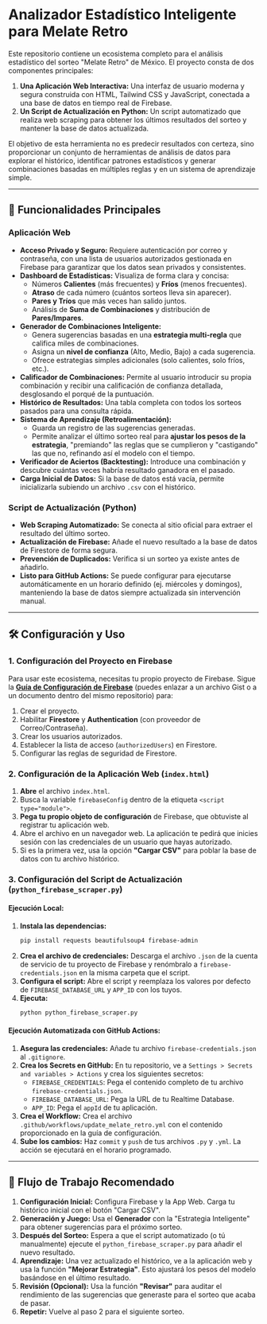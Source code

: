 # Analizador Estadístico Inteligente para Melate Retro

Este repositorio contiene un ecosistema completo para el análisis estadístico del sorteo "Melate Retro" de México. El proyecto consta de dos componentes principales:

1.  **Una Aplicación Web Interactiva:** Una interfaz de usuario moderna y segura construida con HTML, Tailwind CSS y JavaScript, conectada a una base de datos en tiempo real de Firebase.
2.  **Un Script de Actualización en Python:** Un script automatizado que realiza web scraping para obtener los últimos resultados del sorteo y mantener la base de datos actualizada.

El objetivo de esta herramienta no es predecir resultados con certeza, sino proporcionar un conjunto de herramientas de análisis de datos para explorar el histórico, identificar patrones estadísticos y generar combinaciones basadas en múltiples reglas y en un sistema de aprendizaje simple.

---

## 🚀 Funcionalidades Principales

### Aplicación Web

* **Acceso Privado y Seguro:** Requiere autenticación por correo y contraseña, con una lista de usuarios autorizados gestionada en Firebase para garantizar que los datos sean privados y consistentes.
* **Dashboard de Estadísticas:** Visualiza de forma clara y concisa:
    * Números **Calientes** (más frecuentes) y **Fríos** (menos frecuentes).
    * **Atraso** de cada número (cuántos sorteos lleva sin aparecer).
    * **Pares y Tríos** que más veces han salido juntos.
    * Análisis de **Suma de Combinaciones** y distribución de **Pares/Impares**.
* **Generador de Combinaciones Inteligente:**
    * Genera sugerencias basadas en una **estrategia multi-regla** que califica miles de combinaciones.
    * Asigna un **nivel de confianza** (Alto, Medio, Bajo) a cada sugerencia.
    * Ofrece estrategias simples adicionales (solo calientes, solo fríos, etc.).
* **Calificador de Combinaciones:** Permite al usuario introducir su propia combinación y recibir una calificación de confianza detallada, desglosando el porqué de la puntuación.
* **Histórico de Resultados:** Una tabla completa con todos los sorteos pasados para una consulta rápida.
* **Sistema de Aprendizaje (Retroalimentación):**
    * Guarda un registro de las sugerencias generadas.
    * Permite analizar el último sorteo real para **ajustar los pesos de la estrategia**, "premiando" las reglas que se cumplieron y "castigando" las que no, refinando así el modelo con el tiempo.
* **Verificador de Aciertos (Backtesting):** Introduce una combinación y descubre cuántas veces habría resultado ganadora en el pasado.
* **Carga Inicial de Datos:** Si la base de datos está vacía, permite inicializarla subiendo un archivo `.csv` con el histórico.

### Script de Actualización (Python)

* **Web Scraping Automatizado:** Se conecta al sitio oficial para extraer el resultado del último sorteo.
* **Actualización de Firebase:** Añade el nuevo resultado a la base de datos de Firestore de forma segura.
* **Prevención de Duplicados:** Verifica si un sorteo ya existe antes de añadirlo.
* **Listo para GitHub Actions:** Se puede configurar para ejecutarse automáticamente en un horario definido (ej. miércoles y domingos), manteniendo la base de datos siempre actualizada sin intervención manual.

---

## 🛠️ Configuración y Uso

### 1. Configuración del Proyecto en Firebase

Para usar este ecosistema, necesitas tu propio proyecto de Firebase. Sigue la **[Guía de Configuración de Firebase](URL_A_LA_GUIA_DE_CONFIGURACION)** (puedes enlazar a un archivo Gist o a un documento dentro del mismo repositorio) para:
1.  Crear el proyecto.
2.  Habilitar **Firestore** y **Authentication** (con proveedor de Correo/Contraseña).
3.  Crear los usuarios autorizados.
4.  Establecer la lista de acceso (`authorizedUsers`) en Firestore.
5.  Configurar las reglas de seguridad de Firestore.

### 2. Configuración de la Aplicación Web (`index.html`)

1.  **Abre** el archivo `index.html`.
2.  Busca la variable `firebaseConfig` dentro de la etiqueta `<script type="module">`.
3.  **Pega tu propio objeto de configuración** de Firebase, que obtuviste al registrar tu aplicación web.
4.  Abre el archivo en un navegador web. La aplicación te pedirá que inicies sesión con las credenciales de un usuario que hayas autorizado.
5.  Si es la primera vez, usa la opción **"Cargar CSV"** para poblar la base de datos con tu archivo histórico.

### 3. Configuración del Script de Actualización (`python_firebase_scraper.py`)

#### Ejecución Local:
1.  **Instala las dependencias:**
    ```bash
    pip install requests beautifulsoup4 firebase-admin
    ```
2.  **Crea el archivo de credenciales:** Descarga el archivo `.json` de la cuenta de servicio de tu proyecto de Firebase y renómbralo a `firebase-credentials.json` en la misma carpeta que el script.
3.  **Configura el script:** Abre el script y reemplaza los valores por defecto de `FIREBASE_DATABASE_URL` y `APP_ID` con los tuyos.
4.  **Ejecuta:**
    ```bash
    python python_firebase_scraper.py
    ```

#### Ejecución Automatizada con GitHub Actions:
1.  **Asegura las credenciales:** Añade tu archivo `firebase-credentials.json` al `.gitignore`.
2.  **Crea los Secrets en GitHub:** En tu repositorio, ve a `Settings > Secrets and variables > Actions` y crea los siguientes secretos:
    * `FIREBASE_CREDENTIALS`: Pega el contenido completo de tu archivo `firebase-credentials.json`.
    * `FIREBASE_DATABASE_URL`: Pega la URL de tu Realtime Database.
    * `APP_ID`: Pega el `appId` de tu aplicación.
3.  **Crea el Workflow:** Crea el archivo `.github/workflows/update_melate_retro.yml` con el contenido proporcionado en la guía de configuración.
4.  **Sube los cambios:** Haz `commit` y `push` de tus archivos `.py` y `.yml`. La acción se ejecutará en el horario programado.

---

## 📜 Flujo de Trabajo Recomendado

1.  **Configuración Inicial:** Configura Firebase y la App Web. Carga tu histórico inicial con el botón "Cargar CSV".
2.  **Generación y Juego:** Usa el **Generador** con la "Estrategia Inteligente" para obtener sugerencias para el próximo sorteo.
3.  **Después del Sorteo:** Espera a que el script automatizado (o tú manualmente) ejecute el `python_firebase_scraper.py` para añadir el nuevo resultado.
4.  **Aprendizaje:** Una vez actualizado el histórico, ve a la aplicación web y usa la función **"Mejorar Estrategia"**. Esto ajustará los pesos del modelo basándose en el último resultado.
5.  **Revisión (Opcional):** Usa la función **"Revisar"** para auditar el rendimiento de las sugerencias que generaste para el sorteo que acaba de pasar.
6.  **Repetir:** Vuelve al paso 2 para el siguiente sorteo.
